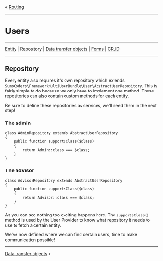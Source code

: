 « [Routing](routing.md)
***
# Users
***
[Entity](users_entity.md) | Repository | [Data transfer objects](users_dto.md) | [Forms](users_forms.md) | [CRUD](users_crud.md)
***
## Repository
Every entity also requires it's own repository which extends `SumoCoders\FrameworkMultiUserBundle\User\AbstractUserRepository`. This is fairly simple to do because we only have to implement one method. These repositories can also contain custom methods for each entity.

Be sure to define these repositories as services, we'll need them in the next step!

### The admin

```
class AdminRepository extends AbstractUserRepository
{
    public function supportsClass($class)
    {
        return Admin::class === $class;
    }
}
```

### The advisor

```
class AdvisorRepository extends AbstractUserRepository
{
    public function supportsClass($class)
    {
        return Advisor::class === $class;
    }
}
```
As you can see nothing too exciting happens here. The `supportsClass()` method is used by the User Provider to know what repository it needs to use to fetch a certain entity.

We've now defined where we can find certain users, time to make communication possible!

***
[Data transfer objects](users_dto.md) »
